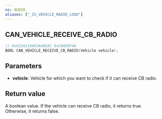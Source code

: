 ```yaml
---
ns: AUDIO
aliases: ["_IS_VEHICLE_RADIO_LOUD"]
---
```

## CAN_​VEHICLE_​RECEIVE_​CB_​RADIO

```c
// 0x032A116663A4D5AC 0xCBA99F4A
BOOL CAN_​VEHICLE_​RECEIVE_​CB_​RADIO(Vehicle vehicle);
```

## Parameters
* **vehicle**: Vehicle for which you want to check if it can receive CB radio.

## Return value
A boolean value. If the vehicle can receive CB radio, it returns true. Otherwise, it returns false.